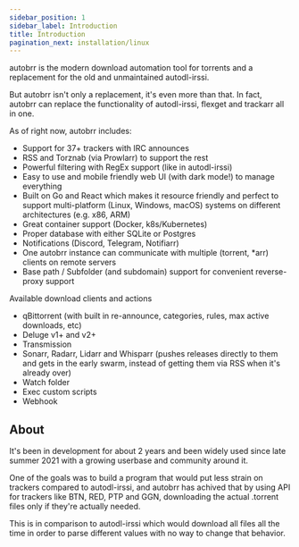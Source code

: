 ```yaml
---
sidebar_position: 1
sidebar_label: Introduction
title: Introduction
pagination_next: installation/linux
---
```


autobrr is the modern download automation tool for torrents and a replacement for the old and unmaintained autodl-irssi.

But autobrr isn't only a replacement, it's even more than that. In fact, autobrr can replace the functionality of autodl-irssi, flexget and trackarr all in one.

As of right now, autobrr includes:

- Support for 37+ trackers with IRC announces
- RSS and Torznab (via Prowlarr) to support the rest
- Powerful filtering with RegEx support (like in autodl-irssi)
- Easy to use and mobile friendly web UI (with dark mode!) to manage everything
- Built on Go and React which makes it resource friendly and perfect to support multi-platform (Linux, Windows, macOS) systems on different architectures (e.g. x86, ARM)
- Great container support (Docker, k8s/Kubernetes)
- Proper database with either SQLite or Postgres
- Notifications (Discord, Telegram, Notifiarr)
- One autobrr instance can communicate with multiple (torrent, \*arr) clients on remote servers
- Base path / Subfolder (and subdomain) support for convenient reverse-proxy support

Available download clients and actions

- qBittorrent (with built in re-announce, categories, rules, max active downloads, etc)
- Deluge v1+ and v2+
- Transmission
- Sonarr, Radarr, Lidarr and Whisparr (pushes releases directly to them and gets in the early swarm, instead of getting them via RSS when it's already over)
- Watch folder
- Exec custom scripts
- Webhook

## About

It's been in development for about 2 years and been widely used since late summer 2021 with a growing userbase and community around it.

One of the goals was to build a program that would put less strain on trackers compared to autodl-irssi, and autobrr has achived that by using API for trackers like BTN, RED, PTP and GGN, downloading the actual .torrent files only if they're actually needed.

This is in comparison to autodl-irssi which would download all files all the time in order to parse different values with no way to change that behavior.
